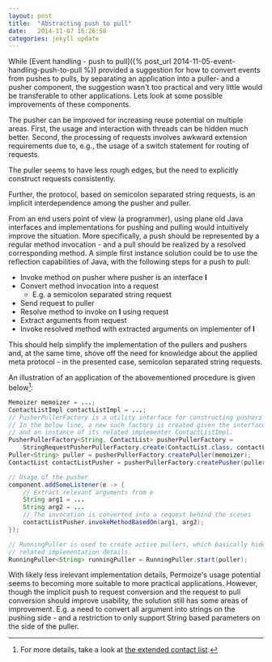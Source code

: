 ```yaml
---
layout: post
title:  "Abstracting push to pull"
date:   2014-11-07 16:26:58
categories: jekyll update
---
```


While [Event handling - push to pull]({% post_url 2014-11-05-event-handling-push-to-pull %}) provided a suggestion for how to convert events from pushes to pulls, by separating an application into a puller- and a pusher component, the suggestion wasn't too practical and very little would be transferable to other applications. Lets look at some possible improvements of these components.

The pusher can be improved for increasing reuse potential on multiple areas. First, the usage and interaction with threads can be hidden much better. Second, the processing of requests involves awkward extension requirements due to, e.g., the usage of a switch statement for routing of requests.

The puller seems to have less rough edges, but the need to explicitly construct requests consistently.

Further, the protocol, based on semicolon separated string requests, is an implicit interdependence among the pusher and puller.

From an end users point of view (a programmer), using plane old Java interfaces and implementations for pushing and pulling would intuitively improve the situation. More specifically, a push should be represented by a regular method invocation - and a pull should be realized by a resolved corresponding method. A simple first instance solution could be to use the reflection capabilities of Java, with the following steps for a push to pull:

* Invoke method on pusher where pusher is an interface **I**
* Convert method invocation into a request
  * E.g. a semicolon separated string request
* Send request to puller
* Resolve method to invoke on **I** using request
* Extract arguments from request
* Invoke resolved method with extracted arguments on implementer of **I**

This should help simplify the implementation of the pullers and pushers and, at the same time, shove off the need for knowledge about the applied meta protocol - in the presented case, semicolon separated string requests.

An illustration of an application of the abovementioned procedure is given below[^1]:

```Java
Memoizer memoizer = ...;
ContactListImpl contactListImpl = ...;
// PusherPullerFactory is a utility interface for constructing pushers and puller
// In the below line, a new such factory is created given the interface ContactList
// and an instance of its related implementer ContactListImpl.
PusherPullerFactory<String, ContactList> pusherPullerFactory = 
	StringRequestPusherPullerFactory.create(ContactList.class, contactListImpl);
Puller<String> puller = pusherPullerFactory.createPuller(memoizer);
ContactList contactListPusher = pusherPullerFactory.createPusher(puller);

// Usage of the pusher
component.addSomeListener(e -> {
	// Extract relevant arguments from e
	String arg1 = ...
	String arg2 = ...
	// The invocation is converted into a request behind the scenes
	contactListPusher.invokeMethodBasedOn(arg1, arg2);
});

// RunningPuller is used to create active pullers, which basically hides thread
// related implementation details.
RunningPuller<String> runningPuller = RunningPuller.start(puller);
```

With likely less irelevant implementation details, Permoize's usage potential seems to becoming more suitable to more practical applications. However, though the implicit push to request conversion and the request to pull conversion should improve usability, the solution still has some areas of improvement. E.g. a need to convert all argument into strings on the pushing side - and a restriction to only support String based parameters on the side of the puller.

[^1]: For more details, take a look at [the extended contact list](https://github.com/jakobehmsen/permoize/tree/master/eclipse/src/permoize/examples/contactlistx).